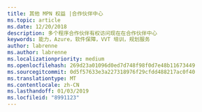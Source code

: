 ```yaml
---
title: 其他 MPN 权益 |合作伙伴中心
ms.topic: article
ms.date: 12/20/2018
description: 多个程序合作伙伴有权访问现在在合作伙伴中心
keywords: 能力，Azure，软件保障，VVT 培训，规划服务
author: labrenne
ms.author: labrenne
ms.localizationpriority: medium
ms.openlocfilehash: 269d23a01096d0ed7d748f98f0d7e48b11673449
ms.sourcegitcommit: 0d5f57633e3a227318976f29cfdd488217ac0f40
ms.translationtype: MT
ms.contentlocale: zh-CN
ms.lasthandoff: 01/03/2019
ms.locfileid: "8991123"
---
```

